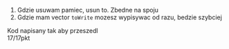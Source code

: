 1. Gdzie usuwam pamiec, usun to. Zbedne na spoju
2. Gdzie mam vector ``toWrite`` mozesz wypisywac od razu, bedzie szybciej

Kod napisany tak aby przeszedl
<br />
17/17pkt